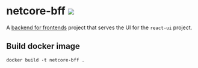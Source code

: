 # netcore-bff ![](https://github.com/optuuttila/netcore-bff/workflows/DotNet%20CI/badge.svg)
A [backend for frontends](https://samnewman.io/patterns/architectural/bff/) project that serves the UI for the `react-ui` project.

## Build docker image

```
docker build -t netcore-bff .
```

